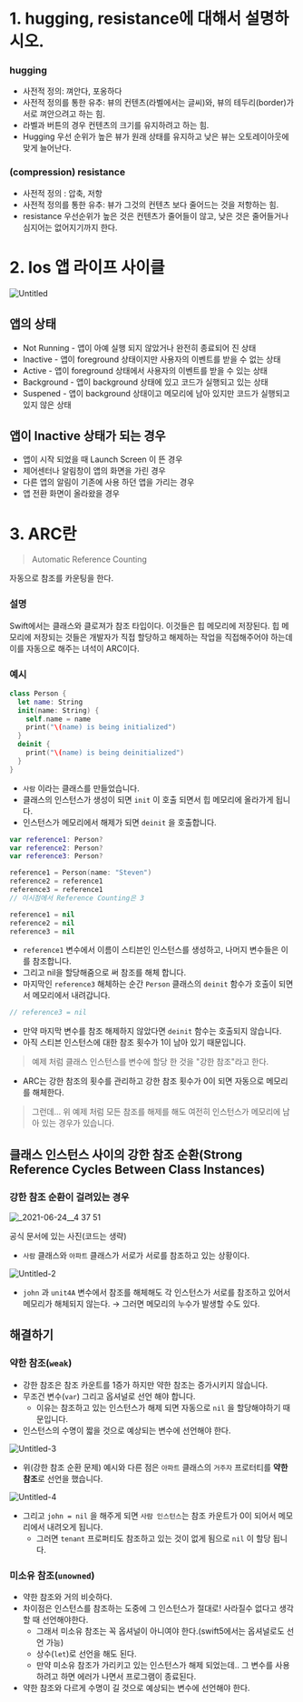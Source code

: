# 1. hugging, resistance에 대해서 설명하시오.

### hugging

- 사전적 정의: 껴안다, 포옹하다
- 사전적 정의를 통한 유추: 뷰의 컨텐츠(라벨에서는 글씨)와, 뷰의 테두리(border)가 서로 껴안으려고 하는 힘.
- 라벨과 버튼의 경우 컨텐츠의 크기를 유지하려고 하는 힘.
- Hugging 우선 순위가 높은 뷰가 원래 상태를 유지하고 낮은 뷰는 오토레이아웃에 맞게 늘어난다.

### (compression) resistance

- 사전적 정의 : 압축, 저항
- 사전적 정의를 통한 유추: 뷰가 그것의 컨텐츠 보다 줄어드는 것을 저항하는 힘.
- resistance 우선순위가 높은 것은 컨텐츠가 줄어들이 않고, 낮은 것은 줄어들거나 심지어는 없어지기까지 한다.

# 2. Ios 앱 라이프 사이클

![Untitled](https://user-images.githubusercontent.com/35272802/123532671-24ce8c80-d74a-11eb-9fb8-287796ea6370.png)

## 앱의 상태

- Not Running - 앱이 아예 실행 되지 않았거나 완전히 종료되어 진 상태
- Inactive - 앱이 foreground 상태이지만 사용자의 이벤트를 받을 수 없는 상태
- Active - 앱이 foreground 상태에서 사용자의 이벤트를 받을 수 있는 상태
- Background - 앱이 background 상태에 있고 코드가 실행되고 있는 상태
- Suspened - 앱이 background 상태이고 메모리에 남아 있지만 코드가 실행되고 있지 않은 상태

## 앱이 Inactive 상태가 되는 경우

- 앱이 시작 되었을 때 Launch Screen 이 뜬 경우
- 제어센터나 알림창이 앱의 화면을 가린 경우
- 다른 앱의 알림이 기존에 사용 하던 앱을 가리는 경우
- 앱 전환 화면이 올라왔을 경우

# 3. ARC란

> Automatic Reference Counting

자동으로 참조를 카운팅을 한다.

### 설명

Swift에서는 클래스와 클로져가 참조 타입이다. 이것들은 힙 메모리에 저장된다. 힙 메모리에 저장되는 것들은 개발자가 직접 할당하고 해제하는 작업을 직접해주어야 하는데 이를 자동으로 해주는 녀석이 ARC이다.

### 예시

```swift
class Person {
  let name: String
  init(name: String) {
    self.name = name
    print("\(name) is being initialized")
  }
  deinit {
    print("\(name) is being deinitialized")
  }
}
```

- `사람` 이라는 클래스를 만들었습니다.
- 클래스의 인스턴스가 생성이 되면 `init` 이 호출 되면서 힙 메모리에 올라가게 됩니다.
- 인스턴스가 메모리에서 해제가 되면 `deinit` 을 호출합니다.

```swift
var reference1: Person?
var reference2: Person?
var reference3: Person?

reference1 = Person(name: "Steven")
reference2 = reference1
reference3 = reference1
// 이시점에서 Reference Counting은 3

reference1 = nil
reference2 = nil
reference3 = nil
```

- `reference1` 변수에서 이름이 스티븐인 인스턴스를 생성하고, 나머지 변수들은 이를 참조합니다.
- 그리고 nil을 할당해줌으로 써 참조를 해체 합니다.
- 마지막인 `reference3` 해체하는 순간 `Person` 클래스의 `deinit` 함수가 호출이 되면서 메모리에서 내려갑니다.

```swift
// reference3 = nil
```

- 만약 마지막 변수를 참조 해제하지 않았다면 `deinit` 함수는 호출되지 않습니다.
- 아직 스티븐 인스턴스에 대한 참조 횟수가 1이 남아 있기 때문입니다.

> 예제 처럼 클래스 인스턴스를 변수에 할당 한 것을 "강한 참조"라고 한다.

- ARC는 강한 참조의 횟수를 관리하고 강한 참조 횟수가 0이 되면 자동으로 메모리를 해체한다.

> 그런데... 위 예제 처럼 모든 참조를 해제를 해도 여전히 인스턴스가 메모리에 남아 있는 경우가 있습니다.

## 클래스 인스턴스 사이의 강한 참조 순환(Strong Reference Cycles Between Class Instances)

### 강한 참조 순환이 걸려있는 경우

![_2021-06-24__4 37 51](https://user-images.githubusercontent.com/35272802/123532722-a9210f80-d74a-11eb-8996-e4dfb68c10b2.png)

공식 문서에 있는 사진(코드는 생략)

- `사람` 클래스와 `아파트` 클래스가 서로가 서로를 참조하고 있는 상황이다.

![Untitled-2](https://user-images.githubusercontent.com/35272802/123532728-b3dba480-d74a-11eb-8ad3-31fa995e6b6a.png)

- `john` 과 `unit4A` 변수에서 참조를 해체해도 각 인스턴스가 서로를 참조하고 있어서 메모리가 해체되지 않는다. → 그러면 메모리의 누수가 발생할 수도 있다.

## 해결하기

### 약한 참조(`weak`)

- 강한 참조은 참조 카운트를 1증가 하지만 약한 참조는 증가시키지 않습니다.
- 무조건 변수(`var`) 그리고 옵셔널로 선언 해야 합니다.
    - 이유는 참조하고 있는 인스턴스가 해제 되면 자동으로 `nil` 을 할당해야하기 때문입니다.
- 인스턴스의 수명이 짧을 것으로 예상되는 변수에 선언해야 한다.

![Untitled-3](https://user-images.githubusercontent.com/35272802/123532731-b938ef00-d74a-11eb-9a1d-48e025fa6afd.png)

- 위(강한 참조 순환 문제) 예시와 다른 점은 `아파트` 클래스의 `거주자` 프로터티를 **약한 참조**로 선언을 했습니다.

![Untitled-4](https://user-images.githubusercontent.com/35272802/123532735-c3f38400-d74a-11eb-9039-b84da6debdb0.png)

- 그리고 `john = nil` 을 해주게 되면 `사람 인스턴스`는 참조 카운트가 0이 되어서 메모리에서 내려오게 됩니다.
    - 그러면 `tenant` 프로퍼티도 참조하고 있는 것이 없게 됨으로 `nil` 이 할당 됩니다.

### 미소유 참조(`unowned`)

- 약한 참조와 거의 비슷하다.
- 차이점은 인스턴스를 참조하는 도중에 그 인스턴스가 절대로! 사라질수 없다고 생각할 때 선언해야한다.
    - 그래서 미소유 참조는 꼭 옵셔널이 아니여야 한다.(swift5에서는 옵셔널로도 선언 가능)
    - 상수(`let`)로 선언을 해도 된다.
    - 만약 미소유 참조가 가리키고 있는 인스턴스가 해제 되었는데.. 그 변수를 사용하려고 하면 에러가 나면서 프로그램이 종료된다.
- 약한 참조와 다르게 수명이 길 것으로 예상되는 변수에 선언해야 한다.
